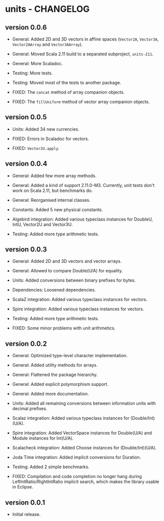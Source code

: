 units - CHANGELOG
=================

version 0.0.6
-------------

* General: Added 2D and 3D vectors in affine spaces (`Vector2A`, `Vector3A`, `Vector2AArray` and `Vector3AArray`).

* General: Moved Scala 2.11 build to a separated subproject, `units-211`.

* General: More Scaladoc.

* Testing: More tests.

* Testing: Moved most of the tests to another package.

* FIXED: The `concat` method of array companion objects.

* FIXED: The `fillUniform` method of vector array companion objects.

version 0.0.5
-------------

* Units: Added 34 new currencies.

* FIXED: Errors in Scaladoc for vectors.

* FIXED: `Vector2U.apply`.

version 0.0.4
-------------

* General: Added few more array methods.

* General: Added a kind of support 2.11.0-M3. Currently, unit tests don't work on Scala 2.11, but benchmarks do.

* General: Reorganised internal classes.

* Constants: Added 5 new physical constants.

* Algebird integration: Added various typeclass instances for DoubleU, IntU, Vector2U and Vector3U.

* Testing: Added more type arithmetic tests.

version 0.0.3
-------------

* General: Added 2D and 3D vectors and vector arrays.

* General: Allowed to compare Double(U/A) for equality.

* Units: Added conversions between binary prefixes for bytes.

* Dependencies: Loosened dependencies.

* ScalaZ integration: Added various typeclass instances for vectors.

* Spire integration: Added various typeclass instances for vectors.

* Testing: Added more type arithmetic tests.

* FIXED: Some minor problems with unit arithmetics.

version 0.0.2
-------------

* General: Optimized type-level character implementation.

* General: Added utility methods for arrays.

* General: Flattened the package hierarchy.

* General: Added explicit polymorphism support.

* General: Added more documentation.

* Units: Added all remaining conversions between information units with decimal prefixes.

* Scalaz integration: Added various typeclass instances for (Double/Int)(U/A).

* Spire integration: Added VectorSpace instances for Double(U/A) and Module instances for Int(U/A).

* Scalacheck integration: Added Choose instances for (Double/Int)(U/A).

* Joda Time integration: Added implicit conversions for Duration.

* Testing: Added 2 simple benchmarks.

* FIXED: Compilation and code completion no longer hang during LeftIntRatio/RightIntRatio implicit search, which makes the library usable in Eclipse.

version 0.0.1
-------------

* Initial release.